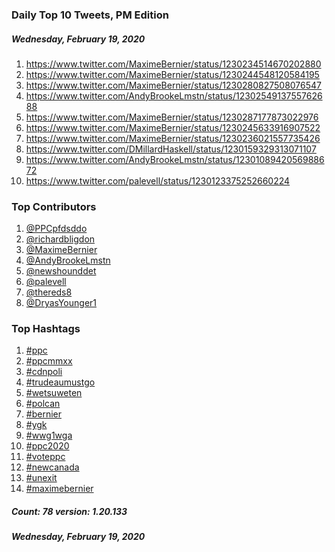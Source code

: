 ### Daily Top 10 Tweets, PM Edition
##### Wednesday, February 19, 2020
 1) https://www.twitter.com/MaximeBernier/status/1230234514670202880
 2) https://www.twitter.com/MaximeBernier/status/1230244548120584195
 3) https://www.twitter.com/MaximeBernier/status/1230280827508076547
 4) https://www.twitter.com/AndyBrookeLmstn/status/1230254913755762688
 5) https://www.twitter.com/MaximeBernier/status/1230287177873022976
 6) https://www.twitter.com/MaximeBernier/status/1230245633916907522
 7) https://www.twitter.com/MaximeBernier/status/1230236021557735426
 8) https://www.twitter.com/DMillardHaskell/status/1230159329313071107
 9) https://www.twitter.com/AndyBrookeLmstn/status/1230108942056988672
10) https://www.twitter.com/palevell/status/1230123375252660224

### Top Contributors
  1) [@PPCpfdsddo](https://www.twitter.com/PPCpfdsddo)
  2) [@richardbligdon](https://www.twitter.com/richardbligdon)
  3) [@MaximeBernier](https://www.twitter.com/MaximeBernier)
  4) [@AndyBrookeLmstn](https://www.twitter.com/AndyBrookeLmstn)
  5) [@newshounddet](https://www.twitter.com/newshounddet)
  6) [@palevell](https://www.twitter.com/palevell)
  7) [@thereds8](https://www.twitter.com/thereds8)
  8) [@DryasYounger1](https://www.twitter.com/DryasYounger1)


### Top Hashtags

  1) [#ppc](https://www.twitter.com/hashtag/ppc)
  2) [#ppcmmxx](https://www.twitter.com/hashtag/ppcmmxx)
  3) [#cdnpoli](https://www.twitter.com/hashtag/cdnpoli)
  4) [#trudeaumustgo](https://www.twitter.com/hashtag/trudeaumustgo)
  5) [#wetsuweten](https://www.twitter.com/hashtag/wetsuweten)
  6) [#polcan](https://www.twitter.com/hashtag/polcan)
  7) [#bernier](https://www.twitter.com/hashtag/bernier)
  8) [#ygk](https://www.twitter.com/hashtag/ygk)
  9) [#wwg1wga](https://www.twitter.com/hashtag/wwg1wga)
 10) [#ppc2020](https://www.twitter.com/hashtag/ppc2020)
 11) [#voteppc](https://www.twitter.com/hashtag/voteppc)
 12) [#newcanada](https://www.twitter.com/hashtag/newcanada)
 13) [#unexit](https://www.twitter.com/hashtag/unexit)
 14) [#maximebernier](https://www.twitter.com/hashtag/maximebernier)

##### Count: 78	version: 1.20.133
##### Wednesday, February 19, 2020

